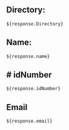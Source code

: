 ## Directory:
    ${response.Directory}

## Name:
    ${response.name}

## # idNumber
    ${response.idNumber}

## Email
    ${response.email}